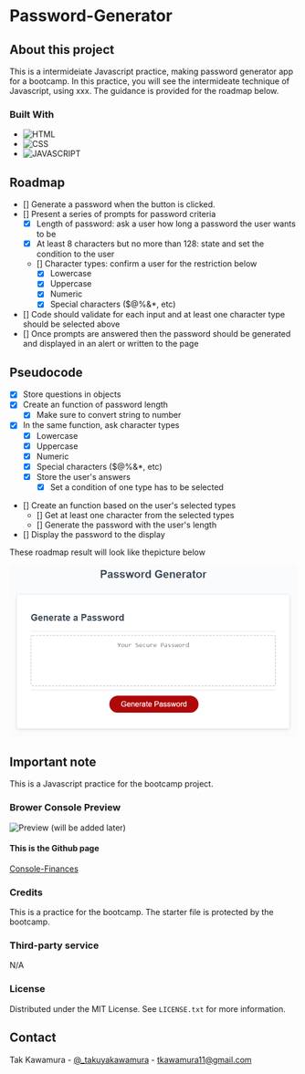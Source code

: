 # Password-Generator

## About this project

This is a intermideiate Javascript practice, making password generator app for a bootcamp. In this practice, you will see the intermideate technique of Javascript, using xxx. The guidance is provided for the roadmap below.

### Built With

- ![HTML]
- ![CSS]
- ![JAVASCRIPT]

## Roadmap

- [] Generate a password when the button is clicked.
- [] Present a series of prompts for password criteria
  - [x] Length of password: ask a user how long a password the user wants to be
  - [x] At least 8 characters but no more than 128: state and set the condition to the user
  - [] Character types: confirm a user for the restriction below
    - [x] Lowercase
    - [x] Uppercase
    - [x] Numeric
    - [x] Special characters ($@%&\*, etc)
- [] Code should validate for each input and at least one character type should be selected above
- [] Once prompts are answered then the password should be generated and displayed in an alert or written to the page

## Pseudocode

- [x] Store questions in objects
- [x] Create an function of password length
  - [x] Make sure to convert string to number
- [x] In the same function, ask character types
  - [x] Lowercase
  - [x] Uppercase
  - [x] Numeric
  - [x] Special characters ($@%&\*, etc)
  - [x] Store the user's answers
    - [x] Set a condition of one type has to be selected
- [] Create an function based on the user's selected types
  - [] Get at least one character from the selected types
  - [] Generate the password with the user's length
- [] Display the password to the display

These roadmap result will look like thepicture below

![password generator demo](./assets/guide/05-javascript-challenge-demo.png)

## Important note

This is a Javascript practice for the bootcamp project.

### Brower Console Preview

![Preview](./consoleFinances.png) (will be added later)

#### This is the Github page

[Console-Finances](https://sebecjeanluc.github.io/password-generator/)

### Credits

This is a practice for the bootcamp. The starter file is protected by the bootcamp.

### Third-party service

N/A

### License

Distributed under the MIT License. See `LICENSE.txt` for more information.

## Contact

Tak Kawamura - [@\_takuyakawamura](https://twitter.com/_takuyakawamura) - tkawamura11@gmail.com

<!-- MARKDOWN LINKS & IMAGES -->
<!-- https://www.markdownguide.org/basic-syntax/#reference-style-links -->

[HTML]: https://img.shields.io/badge/HTML-orange
[CSS]: https://img.shields.io/badge/CSS-blue
[JAVASCRIPT]: https://img.shields.io/badge/Javascript-yellow
